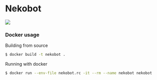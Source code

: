# Nekobot

![](https://pbs.twimg.com/profile_images/3590976478/37d04beba0abebc0212070df35c511e9.jpeg)
###  Docker usage
Building from source
```bash
$ docker build -t nekobot .
```
Running with docker
```bash
$ docker run --env-file nekobot.rc -it --rm --name nekobot nekobot
```